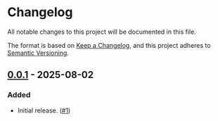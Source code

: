 # Changelog

All notable changes to this project will be documented in this file.

The format is based on [Keep a Changelog](https://keepachangelog.com/en/1.1.0/),
and this project adheres to [Semantic Versioning](https://semver.org/spec/v2.0.0.html).

## [0.0.1] - 2025-08-02

### Added

- Initial release. ([#1])

[0.0.1]: https://github.com/tgast-ecosystem/tgast-util-to-string/releases/tag/v0.0.1
[#1]: https://github.com/tgast-ecosystem/tgast-util-to-string/pull/1
